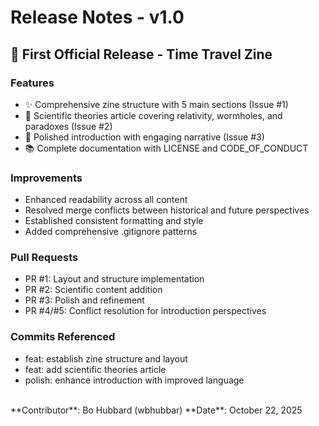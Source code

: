 # Release Notes - v1.0

## 🎉 First Official Release - Time Travel Zine

### Features
- ✨ Comprehensive zine structure with 5 main sections (Issue #1)
- 📝 Scientific theories article covering relativity, wormholes, and paradoxes (Issue #2)
- 🎨 Polished introduction with engaging narrative (Issue #3)
- 📚 Complete documentation with LICENSE and CODE_OF_CONDUCT

### Improvements
- Enhanced readability across all content
- Resolved merge conflicts between historical and future perspectives
- Established consistent formatting and style
- Added comprehensive .gitignore patterns

### Pull Requests
- PR #1: Layout and structure implementation
- PR #2: Scientific content addition
- PR #3: Polish and refinement
- PR #4/#5: Conflict resolution for introduction perspectives

### Commits Referenced
- feat: establish zine structure and layout 
- feat: add scientific theories article 
- polish: enhance introduction with improved language
</br>
**Contributor**: Bo Hubbard (wbhubbar)
**Date**: October 22, 2025
